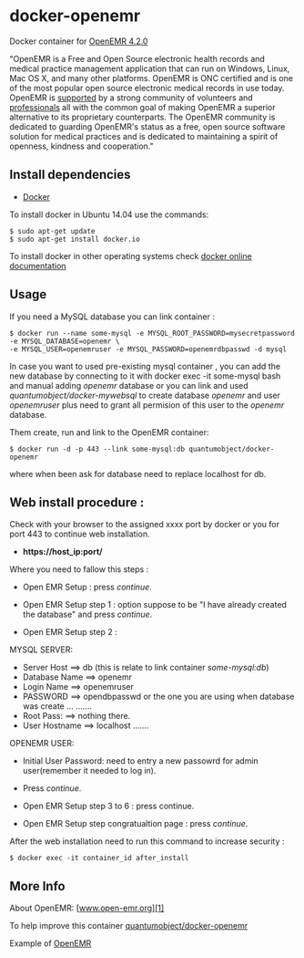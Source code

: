 # docker-openemr

Docker container for [OpenEMR 4.2.0][3]

"OpenEMR is a Free and Open Source electronic health records and medical practice management application that can run on Windows, Linux, Mac OS X, and many other platforms. OpenEMR is ONC certified and is one of the most popular open source electronic medical records in use today. OpenEMR is [supported][6] by a strong community of volunteers and [professionals][7] all with the common goal of making OpenEMR a superior alternative to its proprietary counterparts. The OpenEMR community is dedicated to guarding OpenEMR's status as a free, open source software solution for medical practices and is dedicated to maintaining a spirit of openness, kindness and cooperation."

## Install dependencies

  - [Docker][2]

To install docker in Ubuntu 14.04 use the commands:

    $ sudo apt-get update
    $ sudo apt-get install docker.io

 To install docker in other operating systems check [docker online documentation][4]

## Usage

If you need a MySQL database you can link container :

    $ docker run --name some-mysql -e MYSQL_ROOT_PASSWORD=mysecretpassword  -e MYSQL_DATABASE=openemr \
    -e MYSQL_USER=openemruser -e MYSQL_PASSWORD=openemrdbpasswd -d mysql
    
In case you want to used pre-existing mysql container , you can add the new database by connecting to it with docker exec -it some-mysql bash and manual adding _openemr_ database or you can link and used _quantumobject/docker-mywebsql_ to create database _openemr_ and user _openemruser_ plus need to grant all permision of this user to the _openemr_ database.

Them create, run and link to the OpenEMR container:

    $ docker run -d -p 443 --link some-mysql:db quantumobject/docker-openemr

where when been ask for database need to replace localhost for db.

## Web install procedure :

Check with your browser to the assigned xxxx port by docker or you for port 443 to  continue web installation.

  - **https://host_ip:port/**

Where you need to fallow this steps :

  - Open EMR Setup : press _continue_.

  - Open EMR Setup step 1 : option suppose to be "I have already created the database" and press _continue_.

  - Open EMR Setup step 2 : 

   MYSQL SERVER: 
   - Server Host ==> db  (this is relate to link container _some-mysql:db_)
   - Database Name ==> openemr
   - Login Name ==> openemruser
   - PASSWORD ==> opendbpasswd or the one you are using when database was create ...
     .......
   - Root Pass:  ==> nothing there. 
   - User Hostname ==> localhost
     .......
 
  OPENEMR USER:

   - Initial User Password: need to entry a new passowrd for admin user(remember it needed to log in).

   - Press _continue_.

- Open EMR Setup step 3 to 6 : press continue.

- Open EMR Setup step congratualtion page : press _continue_.

After the web installation need to run this command to increase security :

    $ docker exec -it container_id after_install

## More Info

About OpenEMR: [www.open-emr.org][1]

To help improve this container [quantumobject/docker-openemr][5]

Example of [OpenEMR][8]

[1]:http://open-emr.org/
[2]:https://www.docker.com
[3]:http://open-emr.org/wiki/index.php/OpenEMR_Downloads
[4]:http://docs.docker.com
[5]:https://github.com/QuantumObject/docker-openemr
[6]:http://open-emr.org/wiki/index.php/OpenEMR_Support_Guide
[7]:http://open-emr.org/wiki/index.php/OpenEMR_Professional_Support
[8]:https://www.quantumobject.com:49163/
